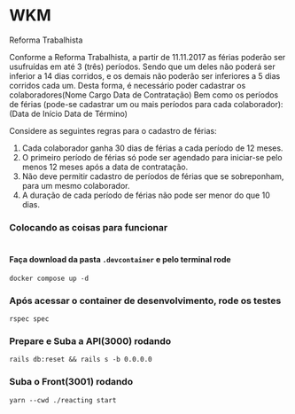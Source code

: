 # WKM
Reforma Trabalhista

Conforme a Reforma Trabalhista, a partir de 11.11.2017 as férias poderão ser usufruídas em até 3 (três) períodos.
Sendo que um deles não poderá ser inferior a 14 dias corridos, e os demais não poderão ser inferiores a 5 dias corridos cada um.
Desta forma, é necessário poder cadastrar os colaboradores(Nome Cargo Data de Contratação)
Bem como os períodos de férias (pode-se cadastrar um ou mais períodos para cada colaborador): (Data de Início Data de Término)

Considere as seguintes regras para o cadastro de férias:
1. Cada colaborador ganha 30 dias de férias a cada período de 12 meses.
2. O primeiro período de férias só pode ser agendado para iniciar-se pelo menos 12 meses após a data de contratação.
3. Não deve permitir cadastro de períodos de férias que se sobreponham, para um mesmo colaborador.
4. A duração de cada período de férias não pode ser menor do que 10 dias.


### Colocando as coisas para funcionar
#

#### Faça download da pasta `.devcontainer` e pelo terminal rode
```docker compose up -d```

### Após acessar o container de desenvolvimento, rode os testes
```rspec spec```

### Prepare e Suba a API(3000) rodando
```rails db:reset && rails s -b 0.0.0.0```

### Suba o Front(3001) rodando
```yarn --cwd ./reacting start```